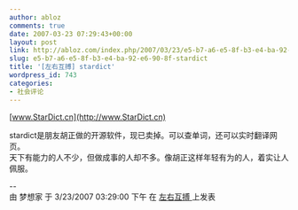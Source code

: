 ```yaml
---
author: abloz
comments: true
date: 2007-03-23 07:29:43+00:00
layout: post
link: http://abloz.com/index.php/2007/03/23/e5-b7-a6-e5-8f-b3-e4-ba-92-e6-90-8f-stardict/
slug: e5-b7-a6-e5-8f-b3-e4-ba-92-e6-90-8f-stardict
title: '[左右互搏] stardict'
wordpress_id: 743
categories:
- 社会评论
---
```


[www.StarDict.cn](http://www.StarDict.cn)  
  
stardict是朋友胡正做的开源软件，现已卖掉。可以查单词，还可以实时翻译网页。  
天下有能力的人不少，但做成事的人却不多。像胡正这样年轻有为的人，着实让人佩服。  
  
  
   
  
--  
 由  梦想家  于  3/23/2007 03:29:00 下午  在  [ 左右互搏 ](http://ablo.blogspot.com/2007/03/stardict.html)  上发表 

